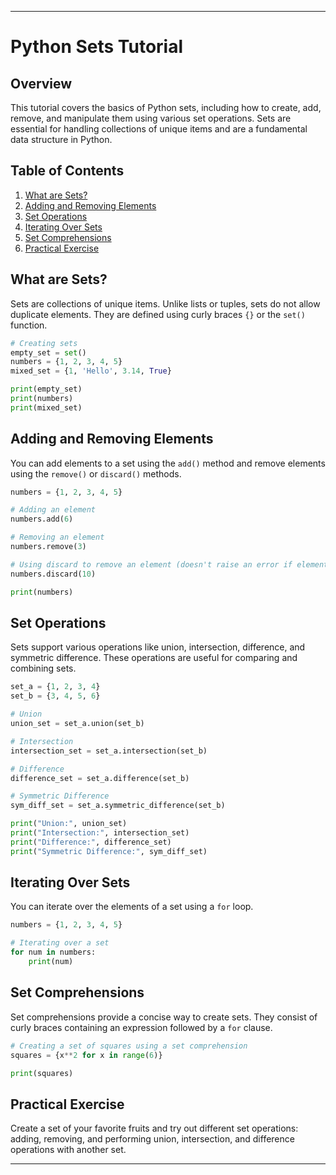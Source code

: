 
---

# Python Sets Tutorial

## Overview
This tutorial covers the basics of Python sets, including how to create, add, remove, and manipulate them using various set operations. Sets are essential for handling collections of unique items and are a fundamental data structure in Python.

## Table of Contents
1. [What are Sets?](#what-are-sets)
2. [Adding and Removing Elements](#adding-and-removing-elements)
3. [Set Operations](#set-operations)
4. [Iterating Over Sets](#iterating-over-sets)
5. [Set Comprehensions](#set-comprehensions)
6. [Practical Exercise](#practical-exercise)

## What are Sets?
Sets are collections of unique items. Unlike lists or tuples, sets do not allow duplicate elements. They are defined using curly braces `{}` or the `set()` function.

```python
# Creating sets
empty_set = set()
numbers = {1, 2, 3, 4, 5}
mixed_set = {1, 'Hello', 3.14, True}

print(empty_set)
print(numbers)
print(mixed_set)
```

## Adding and Removing Elements
You can add elements to a set using the `add()` method and remove elements using the `remove()` or `discard()` methods.

```python
numbers = {1, 2, 3, 4, 5}

# Adding an element
numbers.add(6)

# Removing an element
numbers.remove(3)

# Using discard to remove an element (doesn't raise an error if element is not found)
numbers.discard(10)

print(numbers)
```

## Set Operations
Sets support various operations like union, intersection, difference, and symmetric difference. These operations are useful for comparing and combining sets.

```python
set_a = {1, 2, 3, 4}
set_b = {3, 4, 5, 6}

# Union
union_set = set_a.union(set_b)

# Intersection
intersection_set = set_a.intersection(set_b)

# Difference
difference_set = set_a.difference(set_b)

# Symmetric Difference
sym_diff_set = set_a.symmetric_difference(set_b)

print("Union:", union_set)
print("Intersection:", intersection_set)
print("Difference:", difference_set)
print("Symmetric Difference:", sym_diff_set)
```

## Iterating Over Sets
You can iterate over the elements of a set using a `for` loop.

```python
numbers = {1, 2, 3, 4, 5}

# Iterating over a set
for num in numbers:
    print(num)
```

## Set Comprehensions
Set comprehensions provide a concise way to create sets. They consist of curly braces containing an expression followed by a `for` clause.

```python
# Creating a set of squares using a set comprehension
squares = {x**2 for x in range(6)}

print(squares)
```

## Practical Exercise
Create a set of your favorite fruits and try out different set operations: adding, removing, and performing union, intersection, and difference operations with another set.

---
